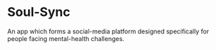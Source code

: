 # Soul-Sync
An app which forms a social-media platform designed specifically for people facing mental-health challenges.
